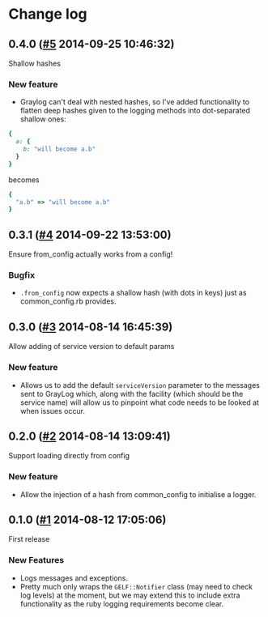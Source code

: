 # Change log

## 0.4.0 ([#5](https://git.mobcastdev.com/Platform/common_logging.rb/pull/5) 2014-09-25 10:46:32)

Shallow hashes

### New feature

- Graylog can't deal with nested hashes, so I've added functionality to flatten deep hashes given to the logging methods into dot-separated shallow ones:

```ruby
{
  a: {
    b: "will become a.b"
  }
}
```

becomes

```ruby
{
  "a.b" => "will become a.b"
}
```

## 0.3.1 ([#4](https://git.mobcastdev.com/Platform/common_logging.rb/pull/4) 2014-09-22 13:53:00)

Ensure from_config actually works from a config!

### Bugfix

- `.from_config` now expects a shallow hash (with dots in keys) just as common_config.rb provides.

## 0.3.0 ([#3](https://git.mobcastdev.com/Platform/common_logging.rb/pull/3) 2014-08-14 16:45:39)

Allow adding of service version to default params

### New feature

- Allows us to add the default `serviceVersion` parameter to the messages sent to GrayLog which, along with the facility (which should be the service name) will allow us to pinpoint what code needs to be looked at when issues occur.

## 0.2.0 ([#2](https://git.mobcastdev.com/Platform/common_logging.rb/pull/2) 2014-08-14 13:09:41)

Support loading directly from config

### New feature

- Allow the injection of a hash from common_config to initialise a logger.

## 0.1.0 ([#1](https://git.mobcastdev.com/Platform/common_logging.rb/pull/1) 2014-08-12 17:05:06)

First release

### New Features

- Logs messages and exceptions.
- Pretty much only wraps the `GELF::Notifier` class (may need to check log levels) at the moment, but we may extend this to include extra functionality as the ruby logging requirements become clear.

